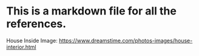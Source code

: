 # This is a markdown file for all the references.


House Inside Image: https://www.dreamstime.com/photos-images/house-interior.html 